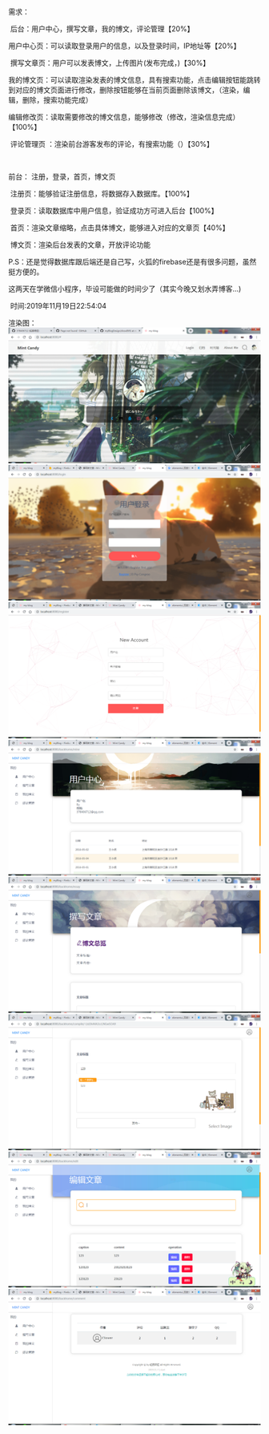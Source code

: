 需求：

​		后台：用户中心，撰写文章，我的博文，评论管理【20%】

​					用户中心页：可以读取登录用户的信息，以及登录时间，IP地址等【20%】

​					撰写文章页：用户可以发表博文，上传图片(发布完成，)【30%】

​					我的博文页：可以读取渲染发表的博文信息，具有搜索功能，点击编辑按钮能跳转到对应的博文页面进行修改，删除按钮能够在当前页面删除该博文，（渲染，编辑，删除，搜索功能完成）

​					编辑修改页：读取需要修改的博文信息，能够修改（修改，渲染信息完成）【100%】

​					评论管理页 ：渲染前台游客发布的评论，有搜索功能（）【30%】

​		

前台： 注册，登录，首页，博文页

​					注册页：能够验证注册信息，将数据存入数据库。【100%】

​					登录页：读取数据库中用户信息，验证成功方可进入后台【100%】

​					首页：渲染文章缩略，点击具体博文，能够进入对应的文章页【40%】

​					博文页：渲染后台发表的文章，开放评论功能

P.S：还是觉得数据库跟后端还是自己写，火狐的firebase还是有很多问题，虽然挺方便的。

​		这两天在学微信小程序，毕设可能做的时间少了（其实今晚又划水弄博客...)



​																										时间:2019年11月19日22:54:04								

渲染图：
![Image text](https://github.com/378406712/myBlogDesign/blob/master/showIMG/首页.png)
![Image text](https://github.com/378406712/myBlogDesign/blob/master/showIMG/登录.png)
![Image text](https://github.com/378406712/myBlogDesign/blob/master/showIMG/注册.png)
![Image text](https://github.com/378406712/myBlogDesign/blob/master/showIMG/用户中心页.png)
![Image text](https://github.com/378406712/myBlogDesign/blob/master/showIMG/撰写文章页.png)
![Image text](https://github.com/378406712/myBlogDesign/blob/master/showIMG/修改文章页.png)
![Image text](https://github.com/378406712/myBlogDesign/blob/master/showIMG/编辑文章页.png)
![Image text](https://github.com/378406712/myBlogDesign/blob/master/showIMG/评论管理页.png)
